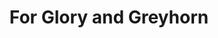 ---
title: For Glory and Greyhorn
event_date: 2023-07-14

Layout: event_schedule

ig_location:  Cryptinith
oog_location: Tomlinson Run State Park
event_director: Chris Colland
type: Weekend Event
facebook_link: https://www.facebook.com/events/6254619004562407

hidden: true

---